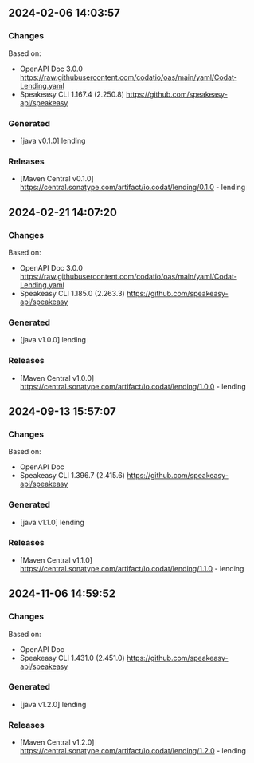

## 2024-02-06 14:03:57
### Changes
Based on:
- OpenAPI Doc 3.0.0 https://raw.githubusercontent.com/codatio/oas/main/yaml/Codat-Lending.yaml
- Speakeasy CLI 1.167.4 (2.250.8) https://github.com/speakeasy-api/speakeasy
### Generated
- [java v0.1.0] lending
### Releases
- [Maven Central v0.1.0] https://central.sonatype.com/artifact/io.codat/lending/0.1.0 - lending

## 2024-02-21 14:07:20
### Changes
Based on:
- OpenAPI Doc 3.0.0 https://raw.githubusercontent.com/codatio/oas/main/yaml/Codat-Lending.yaml
- Speakeasy CLI 1.185.0 (2.263.3) https://github.com/speakeasy-api/speakeasy
### Generated
- [java v1.0.0] lending
### Releases
- [Maven Central v1.0.0] https://central.sonatype.com/artifact/io.codat/lending/1.0.0 - lending

## 2024-09-13 15:57:07
### Changes
Based on:
- OpenAPI Doc  
- Speakeasy CLI 1.396.7 (2.415.6) https://github.com/speakeasy-api/speakeasy
### Generated
- [java v1.1.0] lending
### Releases
- [Maven Central v1.1.0] https://central.sonatype.com/artifact/io.codat/lending/1.1.0 - lending

## 2024-11-06 14:59:52
### Changes
Based on:
- OpenAPI Doc  
- Speakeasy CLI 1.431.0 (2.451.0) https://github.com/speakeasy-api/speakeasy
### Generated
- [java v1.2.0] lending
### Releases
- [Maven Central v1.2.0] https://central.sonatype.com/artifact/io.codat/lending/1.2.0 - lending